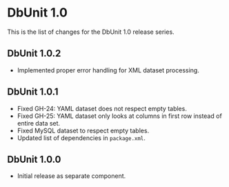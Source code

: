 DbUnit 1.0
==========

This is the list of changes for the DbUnit 1.0 release series.

DbUnit 1.0.2
------------

* Implemented proper error handling for XML dataset processing.

DbUnit 1.0.1
------------

* Fixed GH-24: YAML dataset does not respect empty tables.
* Fixed GH-25: YAML dataset only looks at columns in first row instead of entire data set.
* Fixed MySQL dataset to respect empty tables.
* Updated list of dependencies in `package.xml`.

DbUnit 1.0.0
------------

* Initial release as separate component.
